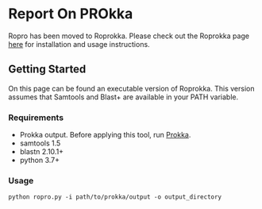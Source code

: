 # Report On PROkka
Ropro has been moved to Roprokka. Please check out the Roprokka page [here](https://github.com/jrhendrix/Roprokka) for installation and usage instructions.

## Getting Started
On this page can be found an executable version of Roprokka. This version assumes that Samtools and Blast+ are available in your PATH variable.

### Requirements
* Prokka output. Before applying this tool, run [Prokka](https://github.com/tseemann/prokka). 
* samtools 1.5
* blastn 2.10.1+
* python 3.7+

### Usage
```
python ropro.py -i path/to/prokka/output -o output_directory
```

